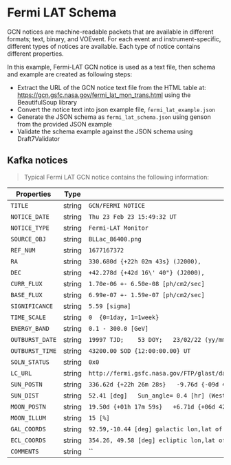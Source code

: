 # Fermi LAT Schema
GCN notices are machine-readable packets that are available in different formats; text, binary, and VOEvent. For each event and instrument-specific, different types of notices are available. Each type of notice contains different properties.

In this example, Fermi-LAT GCN notice is used as a text file, then schema and example are created as following steps:

* Extract the URL of the GCN notice text file from the HTML table at: https://gcn.gsfc.nasa.gov/fermi_lat_mon_trans.html using the BeautifulSoup library
* Convert the notice text into json example file, `fermi_lat_example.json`
* Generate the JSON schema as `fermi_lat_schema.json` using genson from the provided JSON example
* Validate the schema example against the JSON schema using Draft7Validator

## Kafka notices
> Typical Fermi LAT GCN notice contains the following information:

 Properties | Type | Value
 --------------- | ----------- |-------------------
 `TITLE` | string | `GCN/FERMI NOTICE`
 `NOTICE_DATE` | string | `Thu 23 Feb 23 15:49:32 UT`
 `NOTICE_TYPE` | string | `Fermi-LAT Monitor`
 `SOURCE_OBJ` | string | `BLLac_86400.png`
 `REF_NUM` | string | `1677167372`
 `RA` | string | `330.680d {+22h 02m 43s} (J2000),`
 `DEC` | string | `+42.278d {+42d 16\' 40"} (J2000),`
 `CURR_FLUX` | string | `1.70e-06 +- 6.50e-08 [ph/cm2/sec]`
 `BASE_FLUX` | string | `6.99e-07 +- 1.59e-07 [ph/cm2/sec]`
 `SIGNIFICANCE` | string | `5.59 [sigma]`
 `TIME_SCALE` | string | `0  {0=1day, 1=1week}`
 `ENERGY_BAND` | string | `0.1 - 300.0 [GeV]`
 `OUTBURST_DATE` | string | `19997 TJD;    53 DOY;   23/02/22 (yy/mm/dd)`
 `OUTBURST_TIME` | string | `43200.00 SOD {12:00:00.00} UT`
 `SOLN_STATUS` | string | `0x0`
 `LC_URL` | string | `http://fermi.gsfc.nasa.gov/FTP/glast/data/lat/catalogs/asp/current/lightcurves/BLLac_86400.png`
 `SUN_POSTN` | string | `336.62d {+22h 26m 28s}   -9.76d {-09d 45\' 42"}`
 `SUN_DIST` | string | `52.41 [deg]   Sun_angle= 0.4 [hr] (West of Sun)`
 `MOON_POSTN` | string | `19.50d {+01h 17m 59s}   +6.71d {+06d 42\' 18"}`
 `MOON_ILLUM` | string | `15 [%]`
 `GAL_COORDS` | string | `92.59,-10.44 [deg] galactic lon,lat of the burst (or transient)`
 `ECL_COORDS` | string | `354.26, 49.58 [deg] ecliptic lon,lat of the burst (or transient)`
 `COMMENTS` | string | ``
 
 
